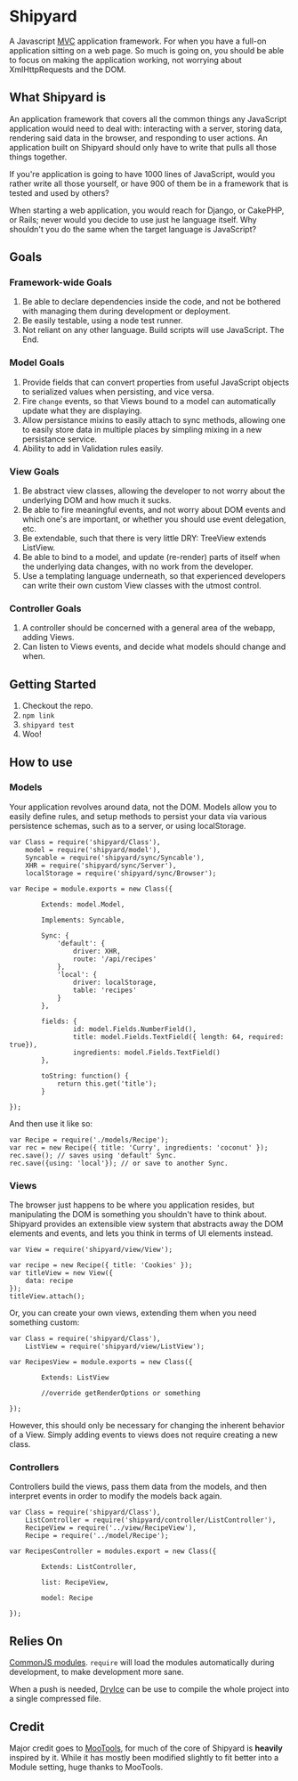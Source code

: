 Shipyard
===========

A Javascript [MVC][mvc] application framework. For when you have a full-on application sitting on a web page. So much is going on, you should be able to focus on making the application working, not worrying about XmlHttpRequests and the DOM.

What Shipyard is
--------------

An application framework that covers all the common things any JavaScript application would need to deal with: interacting with a server, storing data, rendering said data in the browser, and responding to user actions. An application built on Shipyard should only have to write that pulls all those things together.

If you're application is going to have 1000 lines of JavaScript, would you rather write all those yourself, or have 900 of them be in a framework that is tested and used by others?

When starting a web application, you would reach for Django, or CakePHP, or Rails; never would you decide to use just he language itself. Why shouldn't you do the same when the target language is JavaScript?

Goals
-----

### Framework-wide Goals

1. Be able to declare dependencies inside the code, and not be bothered with managing them during development or deployment.
2. Be easily testable, using a node test runner.
3. Not reliant on any other language. Build scripts will use JavaScript. The End.

### Model Goals

1. Provide fields that can convert properties from useful JavaScript objects to serialized values when persisting, and vice versa.
2. Fire `change` events, so that Views bound to a model can automatically update what they are displaying.
3. Allow persistance mixins to easily attach to sync methods, allowing one to easily store data in multiple places by simpling mixing in a new persistance service.
4. Ability to add in Validation rules easily.

### View Goals

1. Be abstract view classes, allowing the developer to not worry about the underlying DOM and how much it sucks.
2. Be able to fire meaningful events, and not worry about DOM events and which one's are important, or whether you should use event delegation, etc.
3. Be extendable, such that there is very little DRY: TreeView extends ListView.
4. Be able to bind to a model, and update (re-render) parts of itself when the underlying data changes, with no work from the developer.
5. Use a templating language underneath, so that experienced developers can write their own custom View classes with the utmost control.

### Controller Goals

1. A controller should be concerned with a general area of the webapp, adding Views.
2. Can listen to Views events, and decide what models should change and when.

Getting Started
---------------

1. Checkout the repo.
2. `npm link`
3. `shipyard test`
4. Woo!

How to use
----------

### Models

Your application revolves around data, not the DOM. Models allow you to easily define rules, and setup methods to persist your data via various persistence schemas, such as to a server, or using localStorage.
		
    var Class = require('shipyard/Class'),
        model = require('shipyard/model'),
        Syncable = require('shipyard/sync/Syncable'),
        XHR = require('shipyard/sync/Server'),
        localStorage = require('shipyard/sync/Browser');
    
    var Recipe = module.exports = new Class({		
            
            Extends: model.Model,

            Implements: Syncable,

            Sync: {
                'default': {
                    driver: XHR,
                    route: '/api/recipes'
                },
                'local': {
                    driver: localStorage,
                    table: 'recipes'
                }
            },
            
            fields: {
                    id: model.Fields.NumberField(),
                    title: model.Fields.TextField({ length: 64, required: true}),
                    ingredients: model.Fields.TextField()
            },

            toString: function() {
                return this.get('title');    
            }
            
    });

And then use it like so:

    var Recipe = require('./models/Recipe');
    var rec = new Recipe({ title: 'Curry', ingredients: 'coconut' });
    rec.save(); // saves using 'default' Sync.
    rec.save({using: 'local'}); // or save to another Sync.


### Views

The browser just happens to be where you application resides, but manipulating the DOM is something you shouldn't have to think about. Shipyard provides an extensible view system that abstracts away the DOM elements and events, and lets you think in terms of UI elements instead.

    var View = require('shipyard/view/View');

    var recipe = new Recipe({ title: 'Cookies' });
    var titleView = new View({
        data: recipe
    });
    titleView.attach();

Or, you can create your own views, extending them when you need
something custom:

    var Class = require('shipyard/Class'),
        ListView = require('shipyard/view/ListView');

    var RecipesView = module.exports = new Class({

            Extends: ListView

            //override getRenderOptions or something

    });

However, this should only be necessary for changing the inherent
behavior of a View. Simply adding events to views does not require
creating a new class.

### Controllers

Controllers build the views, pass them data from the models, and then interpret events in order to modify the models back again.

    var Class = require('shipyard/Class'),
        ListController = require('shipyard/controller/ListController'),
        RecipeView = require('../view/RecipeView'),
        Recipe = require('../model/Recipe');
        
    var RecipesController = modules.export = new Class({
            
            Extends: ListController,
            
            list: RecipeView,
            
            model: Recipe
            
    });


Relies On
--------

[CommonJS modules][cjs]. `require` will load the modules automatically during development, to make development more sane.

When a push is needed, [DryIce][di] can be use to compile the whole project into a single compressed file.

Credit
------

Major credit goes to [MooTools][moo], for much of the core of Shipyard is __heavily__ inspired by it.
While it has mostly been modified slightly to fit better into a Module setting, 
huge thanks to MooTools.

[mvc]: http://en.wikipedia.org/wiki/Model%E2%80%93view%E2%80%93controller
[di]: https://github.com/mozilla/dryice
[cjs]: http://wiki.commonjs.org/wiki/Modules/1.1
[moo]: http://mootools.net
